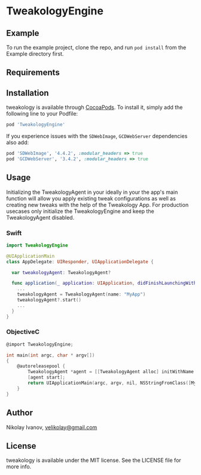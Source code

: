 # TweakologyEngine

## Example

To run the example project, clone the repo, and run `pod install` from the Example directory first.

## Requirements

## Installation

tweakology is available through [CocoaPods](http://cocoapods.org). To install
it, simply add the following line to your Podfile:

```ruby
pod 'TweakologyEngine'
```

If you experience issues with the `SDWebImage`,  `GCDWebServer` dependencies also add:

```ruby
pod 'SDWebImage', '4.4.2', :modular_headers => true
pod 'GCDWebServer', '3.4.2', :modular_headers => true
```

## Usage

Initializing the TweakologyAgent in your ideally in your the app's main function will allow you apply existing tweak configurations as well as creating new tweaks with the help of the Tweakology App. For production usecases only initialize the TweakologyEngine and keep the TweakologyAgent disabled.

### Swift

```swift
import TweakologyEngine

@UIApplicationMain
class AppDelegate: UIResponder, UIApplicationDelegate {

  var tweakologyAgent: TweakologyAgent?

  func application(_ application: UIApplication, didFinishLaunchingWithOptions launchOptions: [UIApplication.LaunchOptionsKey: Any]?) -> Bool {
    ...
    tweakologyAgent = TweakologyAgent(name: "MyApp")
    tweakologyAgent?.start()
    ...
  }
}
```

### ObjectiveC

```objective-c
@import TweakologyEngine;

int main(int argc, char * argv[])
{
    @autoreleasepool {
        TweakologyAgent *agent = [[TweakologyAgent alloc] initWithName:@"MyApp"];
        [agent start];
        return UIApplicationMain(argc, argv, nil, NSStringFromClass([MyAppDelegate class]));
    }
}
```

## Author

Nikolay Ivanov, velikolay@gmail.com

## License

tweakology is available under the MIT license. See the LICENSE file for more info.
